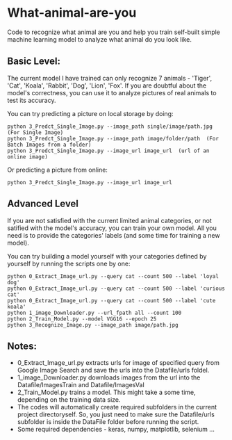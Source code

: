 # What-animal-are-you

Code to recognize what animal are you and help you train self-built simple machine learning model to analyze what animal do you look like.

## Basic Level:
The current model I have trained can only recognize 7 animals - 'Tiger', 'Cat', 'Koala', 'Rabbit', 'Dog', 'Lion', 'Fox'.
If you are doubtful about the model's correctness, you can use it to analyze pictures of real animals to test its accuracy.

You can try predicting a picture on local storage by doing:
```
python 3_Predct_Single_Image.py --image_path single/image/path.jpg  (For Single Image)
python 3_Predct_Single_Image.py --image_path image/folder/path  (For Batch Images from a folder)
python 3_Predct_Single_Image.py --image_url image_url  (url of an online image)
```

Or predicting a picture from online:
```
python 3_Predct_Single_Image.py --image_url image_url
```

## Advanced Level
If you are not satisfied with the current limited animal categories, or not satified with the model's accuracy, you can train your own model. All you need is to provide the categories' labels (and some time for training a new model).

You can try building a model yourself with your categories defined by yourself by running the scripts one by one:
```
python 0_Extract_Image_url.py --query cat --count 500 --label 'loyal dog'
python 0_Extract_Image_url.py --query cat --count 500 --label 'curious cat'
python 0_Extract_Image_url.py --query cat --count 500 --label 'cute koala'
python 1_image_Downloader.py --url_fpath all --count 100
python 2_Train_Model.py --model VGG16 --epoch 25
python 3_Recognize_Image.py --image_path image/path.jpg
```

## Notes:
  - 0_Extract_Image_url.py extracts urls for image of specified query from Google Image Search and save the urls into the Datafile/urls foldel.
  - 1_image_Downloader.py downloads images from the url into the Datafile/ImagesTrain and Datafile/ImagesVal
  - 2_Train_Model.py trains a model. This might take a some time, depending on the training data size.
  - The codes will automatically create required subfolders in the current project directoryself. So, you just need to make sure the Datafile/urls subfolder is inside the DataFile folder before running the script.
  - Some required dependencies - keras, numpy, matplotlib, selenium ...
